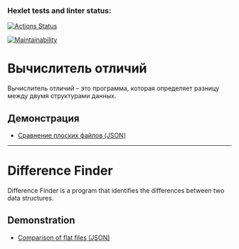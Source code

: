 ### Hexlet tests and linter status:
[![Actions Status](https://github.com/rssolgaleo/python-project-50/actions/workflows/hexlet-check.yml/badge.svg)](https://github.com/rssolgaleo/python-project-50/actions)

[![Maintainability](https://api.codeclimate.com/v1/badges/3de92b6602273504cee1/maintainability)](https://codeclimate.com/github/rssolgaleo/python-project-50/maintainability)

# Вычислитель отличий

Вычислитель отличий – это программа, которая определяет разницу между двумя структурами данных.

## Демонстрация
* [Сравнение плоских файлов (JSON)](https://asciinema.org/a/XW1NuljsLBOzPnhVOYS0fjl1S)

---

# Difference Finder

Difference Finder is a program that identifies the differences between two data structures.

## Demonstration
* [Comparison of flat files (JSON)](https://asciinema.org/a/XW1NuljsLBOzPnhVOYS0fjl1S)
